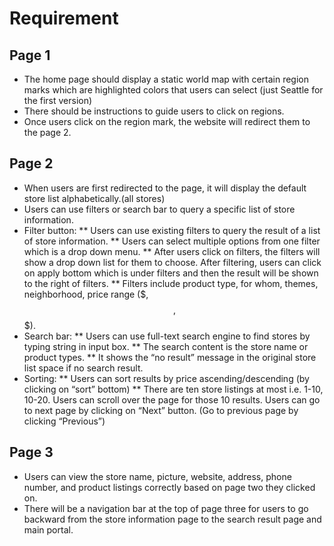 # Requirement  
## Page 1
* The home page should display a static world map with certain region marks which are highlighted colors that users can select (just Seattle for the first version)
* There should be instructions to guide users to click on regions.
* Once users click on the region mark, the website will redirect them to the page 2. 


## Page 2
* When users are first redirected to the page, it will display the default store list alphabetically.(all stores)
* Users can use filters or search bar to query a specific list of store information.
* Filter button: 
** Users can use existing filters to query the result of a list of store information.
** Users can select multiple options from one filter which is a drop down menu. 
** After users click on filters, the filters will show a drop down list for them to choose. After filtering, users can click on apply bottom which is under filters and then the result will be shown to the right of filters.
** Filters include product type, for whom, themes, neighborhood, price range ($, $$, $$$).
* Search bar: 
** Users can use full-text search engine to find stores by typing string in input box. 
** The search content is the store name or product types. 
** It shows the “no result” message in the original store list space if no search result. 
* Sorting:
** Users can sort results by price ascending/descending (by clicking on “sort” bottom)
** There are ten store listings at most i.e. 1-10, 10-20. Users can scroll over the page for those 10 results.  Users can go to next page by clicking on “Next” button. (Go to previous page by clicking “Previous”)
## Page 3 
* Users can view the store name, picture, website, address, phone number, and product listings correctly based on page two they clicked on. 
* There will be a navigation bar at the top of page three for users to go backward from the store information page to the search result page and main portal.
